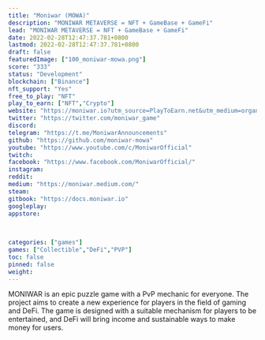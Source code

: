 ```yaml
---
title: "Moniwar (MOWA)"
description: "MONIWAR METAVERSE = NFT + GameBase + GameFi"
lead: "MONIWAR METAVERSE = NFT + GameBase + GameFi"
date: 2022-02-28T12:47:37.781+0800
lastmod: 2022-02-28T12:47:37.781+0800
draft: false
featuredImage: ["100_moniwar-mowa.png"]
score: "333"
status: "Development"
blockchain: ["Binance"]
nft_support: "Yes"
free_to_play: "NFT"
play_to_earn: ["NFT","Crypto"]
website: "https://moniwar.io?utm_source=PlayToEarn.net&utm_medium=organic&utm_campaign=gamepage"
twitter: "https://twitter.com/moniwar_game"
discord: 
telegram: "https://t.me/MoniwarAnnouncements"
github: "https://github.com/moniwar-mowa"
youtube: "https://www.youtube.com/c/MoniwarOfficial"
twitch: 
facebook: "https://www.facebook.com/MoniwarOfficial/"
instagram: 
reddit: 
medium: "https://moniwar.medium.com/"
steam: 
gitbook: "https://docs.moniwar.io"
googleplay: 
appstore: 

  
    
categories: ["games"]
games: ["Collectible","DeFi","PVP"]
toc: false
pinned: false
weight: 
---
```

MONIWAR is an epic puzzle game with a PvP mechanic for everyone. The project aims to create a new experience for players in the field of gaming and DeFi. The game is designed with a suitable mechanism for players to be entertained, and DeFi will bring income and sustainable ways to make money for users.